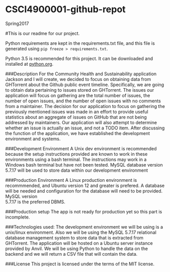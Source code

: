 # CSCI4900001-github-repot
Spring2017

#This is our readme for our project.

Python requirements are kept in the requirements.txt file, and this file is generated using `pip freeze > requirements.txt`.

Python 3.5 is recommended for this project.  It can be downloaded and installed at [python.org](python.org).

###Description
For the Community Health and Sustainability application Jackson and I will create, we decided to focus on obtaining data from GHTorrent about the Github public event timeline. Specifically, we are going to obtain data pertaining to issues stored on GHTorrent. The issues our application will focus on gathering are the total number of issues, the number of open issues, and the number of open issues with no comments from a maintainer. The decision for our application to focus on gathering the previously mentioned issues was made in an effort to provide useful statistics about an aggregate of issues on GitHub that are not being addressed by maintainers.  Our application will also attempt to determine whether an issue is actually an issue, and not a TODO item.  After discussing the function of the application, we have established the development environment and systems.


###Development Environment
A Unix dev environment is recommended because the setup instructions provided are known to work in these environments using a bash terminal.  The instructions may work in a Windows bash terminal but have not been tested.  MySQL database version 	
5.7.17 will be used to store data within our development environment 


###Production Environment
A Linux production environment is recommmended, and Ubuntu version 12 and greater is prefered.  A database will be needed and configuration for the database will need to be provided.  MySQL version 	
5.7.17 is the preferred DBMS.


###Production setup
The app is not ready for production yet so this part is incomplete.

###Technologies used:
The development environment we will be using is a unix/linux environment. Also we will be using the MySQL 5.7.17 relational database management system to store data that is extracted from GHTorrent. The application will be hosted on a Ubuntu server instance provided by Anvil. We will be using Python to handle the data on the backend and we will return a CSV file that will contain the data. 


###License 
This project is licensed under the terms of the MIT license.

